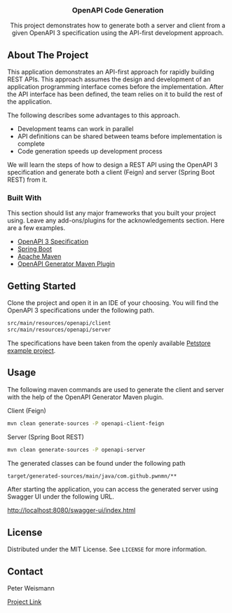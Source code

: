 <!-- PROJECT LOGO -->
<br />
<p align="center">
  <h3 align="center">OpenAPI Code Generation</h3>

  <p align="center">
    This project demonstrates how to generate both a server and client from a given
    OpenAPI 3 specification using the API-first development approach.
    <br />
  </p>
</p>

<!-- ABOUT THE PROJECT -->
## About The Project

This application demonstrates an API-first approach for rapidly building REST APIs. This approach assumes
the design and development of an application programming interface comes before the implementation. After the API interface
has been defined, the team relies on it to build the rest of the application.

The following describes some advantages to this approach.

* Development teams can work in parallel
* API definitions can be shared between teams before implementation is complete
* Code generation speeds up development process

We will learn the steps of how to design a REST API using the OpenAPI 3 specification and generate both a client (Feign)
and server (Spring Boot REST) from it.

### Built With

This section should list any major frameworks that you built your project using. Leave any add-ons/plugins for the acknowledgements section. Here are a few examples.

* [OpenAPI 3 Specification](https://swagger.io/specification/)
* [Spring Boot](https://spring.io/)
* [Apache Maven](https://spring.io/)
* [OpenAPI Generator Maven Plugin](https://github.com/OpenAPITools/openapi-generator/tree/master/modules/openapi-generator-maven-plugin)


<!-- GETTING STARTED -->
## Getting Started

Clone the project and open it in an IDE of your choosing. You will find the OpenAPI 3 specifications under the
following path.

  ```sh
  src/main/resources/openapi/client
  src/main/resources/openapi/server
  ```

The specifications have been taken from the openly available [Petstore example project](https://petstore3.swagger.io/).


<!-- USAGE EXAMPLES -->
## Usage

The following maven commands are used to generate the client and server with the help of the OpenAPI Generator Maven plugin.

Client (Feign)
  ```sh
  mvn clean generate-sources -P openapi-client-feign
  ```

Server (Spring Boot REST)
  ```sh
  mvn clean generate-sources -P openapi-server
  ```

The generated classes can be found under the following path

  ```sh
  target/generated-sources/main/java/com.github.pwnmn/**
  ```

After starting the application, you can access the generated server using Swagger UI
under the following URL.

  [http://localhost:8080/swagger-ui/index.html](http://localhost:8080/swagger-ui/index.html)

<!-- LICENSE -->
## License

Distributed under the MIT License. See `LICENSE` for more information.



<!-- CONTACT -->
## Contact

Peter Weismann

[Project Link](https://github.com/pwnmn/spring-boot-openapi-codegen)